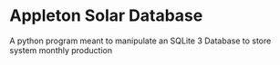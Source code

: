 # Appleton Solar Database 
A python program meant to manipulate an SQLite 3 Database to store system monthly production
